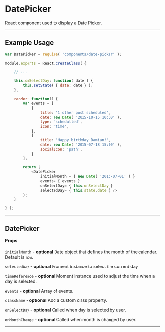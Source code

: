 DatePicker
==========

React component used to display a Date Picker.

---

## Example Usage

```js
var DatePicker = require( 'components/date-picker' );

module.exports = React.createClass( {

	// ...

	this.onSelectDay: function( date ) {
		this.setState( { date: date } );
	},

	render: function() {
		var events = [
			{
				title: '1 other post scheduled',
				date: new Date( '2015-10-15 10:30' ),
				type: 'schedulled',
				icon: 'time',
			},
			{
				title: 'Happy birthday Damian!',
				date: new Date( '2015-07-18 15:00' ),
				socialIcon: 'path',
			}
		];

		return (
			<DatePicker
				initialMonth = { new Date( '2015-07-01' ) }
				events= { events }
				onSelectDay= { this.onSelectDay }
				selectedDay= { this.state.date } />
		);
	}

} );
```

---

## DatePicker

#### Props

`initialMonth` - **optional** Date object that defines the month of the calendar. Default is `now`.

`selectedDay` - **optional** Moment instance to select the current day.

`timeReference` - **optional** Moment instance used to adjust the time when a day
is selected.

`events` - **optional** Array of events.

`className` - **optional** Add a custom class property.

`onSelectDay` - **optional** Called when day is selected by user.

`onMonthChange` - **optional** Called when month is changed by user.

------------
